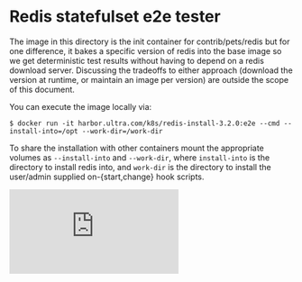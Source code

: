 # Redis statefulset e2e tester

The image in this directory is the init container for contrib/pets/redis but for one difference, it bakes a specific version of redis into the base image so we get deterministic test results without having to depend on a redis download server. Discussing the tradeoffs to either approach (download the version at runtime, or maintain an image per version) are outside the scope of this document.

You can execute the image locally via:
```
$ docker run -it harbor.ultra.com/k8s/redis-install-3.2.0:e2e --cmd --install-into=/opt --work-dir=/work-dir
```
To share the installation with other containers mount the appropriate volumes as `--install-into` and `--work-dir`, where `install-into` is the directory to install redis into, and `work-dir` is the directory to install the user/admin supplied on-{start,change} hook scripts.


[![Analytics](https://kubernetes-site.appspot.com/UA-36037335-10/GitHub/test/images/pets/redis/README.md?pixel)]()
